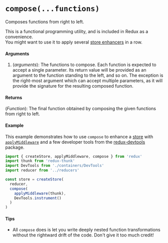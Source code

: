 # `compose(...functions)`

Composes functions from right to left.

This is a functional programming utility, and is included in Redux as a convenience.  
You might want to use it to apply several [store enhancers](../Glossary.md#store-enhancer) in a row.

#### Arguments

1. (_arguments_): The functions to compose. Each function is expected to accept a single parameter. Its return value will be provided as an argument to the function standing to the left, and so on. The exception is the right-most argument which can accept multiple parameters, as it will provide the signature for the resulting composed function.

#### Returns

(_Function_): The final function obtained by composing the given functions from right to left.

#### Example

This example demonstrates how to use `compose` to enhance a [store](Store.md) with [`applyMiddleware`](applyMiddleware.md) and a few developer tools from the [redux-devtools](https://github.com/reduxjs/redux-devtools) package.

```js
import { createStore, applyMiddleware, compose } from 'redux'
import thunk from 'redux-thunk'
import DevTools from './containers/DevTools'
import reducer from '../reducers'

const store = createStore(
  reducer,
  compose(
    applyMiddleware(thunk),
    DevTools.instrument()
  )
)
```

#### Tips

- All `compose` does is let you write deeply nested function transformations without the rightward drift of the code. Don't give it too much credit!
